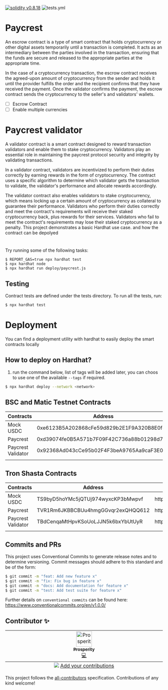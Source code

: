 <p>
    <a href="https://solidity.readthedocs.io/en/v0.8.18/"><img alt="solidity v0.8.18" src="https://badgen.net/badge/solidity/v0.8.17/blue"></a>
    <img src="https://github.com/Vaultka-Project/sake-contracts/actions/workflows/hardhat.yml/badge.svg" alt="tests.yml">
</p>

# Paycrest
An escrow contract is a type of smart contract that holds cryptocurrency or other digital assets temporarily until a transaction is completed. It acts as an intermediary between the parties involved in the transaction, ensuring that the funds are secure and released to the appropriate parties at the appropriate time.

In the case of a cryptocurrency transaction, the escrow contract receives the agreed-upon amount of cryptocurrency from the sender and holds it until the provider fulfills the order and the recipient confirms that they have received the payment. Once the validator confirms the payment, the escrow contract sends the cryptocurrency to the seller's and validators' wallets.

- [ ] Escrow Contract
- [ ] Enable multiple currencies
# 
# Paycrest validator
A validator contract is a smart contract designed to reward transaction validators and enable them to stake cryptocurrency. Validators play an essential role in maintaining the paycrest protocol security and integrity by validating transactions.

In a validator contract, validators are incentivized to perform their duties correctly by earning rewards in the form of cryptocurrency. The contract uses a specific algorithm to determine which validator gets the transaction to validate, the validator's performance and allocate rewards accordingly.

The validator contract also enables validators to stake cryptocurrency, which means locking up a certain amount of cryptocurrency as collateral to guarantee their performance. Validators who perform their duties correctly and meet the contract's requirements will receive their staked cryptocurrency back, plus rewards for their services. Validators who fail to meet the contract's requirements may lose their staked cryptocurrency as a penalty.
This project demonstrates a basic Hardhat use case. and how the contract can be depolyed
# 
Try running some of the following tasks:

```shell
$ REPORT_GAS=true npx hardhat test
$ npx hardhat node
$ npx hardhat run deploy/paycrest.js
```

## Testing

Contract tests are defined under the tests directory. To run all the tests, run:

```bash
$ npx hardhat test
```

# Deployment

You can find a deployment utility with hardhat to easily deploy the smart contracts locally
&nbsp;

## How to deploy on Hardhat?

1. run the command below, list of tags will be added later, you can choos to use one of the available `--tags` if required.

```bash
$ npx hardhat deploy --network <network>
```

## BSC and Matic Testnet Contracts

<table>
  <thead>
    <tr>
      <th>Contracts</th>
      <th>Address</th>
    </tr>
  </thead>
  <tbody>
    <tr>
      <td>Mock USDC</td>
      <td>0xe6123B5A202868cFe59d829b2E1F9A320B8E0f4A</td>
    </tr>
    <tr>
      <td>Paycrest</td>
      <td>0xd39074fe0B5A571b7F09F42C736a88b01298d70D</td>
    </tr>
    <tr>
      <td>Paycrest Validator</td>
      <td>0x92368Ad043cCe95b02F4F3beA9765Aa9caF3E070</td>
    </tr>
    <tr>
      <td></td>
      <td></td>
    </tr>
    </tr>
  </tbody>
</table>

## Tron Shasta Contracts

<table>
  <thead>
    <tr>
      <th>Contracts</th>
      <th>Address</th>
      <th>link</th>
    </tr>
  </thead>
  <tbody>
    <tr>
      <td>Mock USDC</td>
      <td>TS9byD5hoYMc5jQTUj974wyxcKP3bMwpvf</td>
      <td>https://shasta.tronscan.org/#/contract/TS9byD5hoYMc5jQTUj974wyxcKP3bMwpvf/code</td>
    </tr>
    <tr>
      <td>Paycrest</td>
      <td>TVR1Rm6JKBBCBUu4hmgGGvqr2exQHQQ612</td>
      <td>https://shasta.tronscan.org/#/contract/TVR1Rm6JKBBCBUu4hmgGGvqr2exQHQQ612/code</td>
    </tr>
    <tr>
      <td>Paycrest Validator</td>
      <td>TBdCenqaMtHpvKSoUoLJJN5k6bxYbUtUyR</td>
      <td>https://shasta.tronscan.org/#/contract/TBdCenqaMtHpvKSoUoLJJN5k6bxYbUtUyR/code</td>
    </tr>
    <tr>
      <td></td>
      <td></td>
      <td></td>
    </tr>
    </tr>
  </tbody>
</table>

## **Commits and PRs**

This project uses Conventional Commits to generate release notes and to determine versioning. Commit messages should adhere to this standard and be of the form:

```bash
$ git commit -m "feat: Add new feature x"
$ git commit -m "fix: Fix bug in feature x"
$ git commit -m "docs: Add documentation for feature x"
$ git commit -m "test: Add test suite for feature x"
```

Further details on `conventional commits` can be found here: https://www.conventionalcommits.org/en/v1.0.0/

## Contributor ✨

<!-- ALL-CONTRIBUTORS-LIST:START - Do not remove or modify this section -->
<!-- prettier-ignore-start -->
<!-- markdownlint-disable -->
<table>
  <tbody>
    <tr>
      <td align="center" valign="top" width="14.28%"><a href="https://onahprosperity.github.io/"><img src="https://avatars.githubusercontent.com/u/40717516?v=4?s=50" width="50px;" alt="Prosperity"/><br /><sub><b>Prosperity</b></sub></a><br /><a href="https://github.com/paycrest/contracts" title="code">💻</a></td>
    </tr>
  </tbody>
  <tfoot>
    <tr>
      <td align="center" size="13px" colspan="7">
        <img src="https://raw.githubusercontent.com/all-contributors/all-contributors-cli/1b8533af435da9854653492b1327a23a4dbd0a10/assets/logo-small.svg">
          <a href="https://all-contributors.js.org/docs/en/bot/usage">Add your contributions</a>
        </img>
      </td>
    </tr>
  </tfoot>
</table>

<!-- markdownlint-restore -->
<!-- prettier-ignore-end -->

<!-- ALL-CONTRIBUTORS-LIST:END -->

This project follows the [all-contributors](https://github.com/all-contributors/all-contributors) specification. Contributions of any kind welcome!
